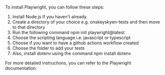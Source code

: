 To install Playwright, you can follow these steps:

1. Install Node.js if you haven't already.
2. Create a directory of your choice e.g. onskeyskyen-tests and then move to that directory
3. Run the following command
   npm init playwright@latest
4. Choose the scripting language i.e. javascript or typescript
5. Choose if you want to have a github actions workflow created 
6. Choose the folder to add your tests
7. Also, install dotenv using the command
    npm install dotenv   
 

For more detailed instructions, you can refer to the Playwright documentation.





